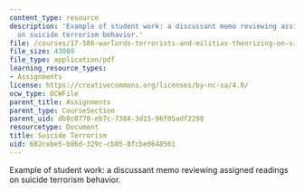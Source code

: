 ```yaml
---
content_type: resource
description: 'Example of student work: a discussant memo reviewing assigned readings
  on suicide terrorism behavior.'
file: /courses/17-586-warlords-terrorists-and-militias-theorizing-on-violent-non-state-actors-spring-2009/682cebe5b86d329ccb858fcbe0648561_MIT17_586s09_assn06.pdf
file_size: 43089
file_type: application/pdf
learning_resource_types:
- Assignments
license: https://creativecommons.org/licenses/by-nc-sa/4.0/
ocw_type: OCWFile
parent_title: Assignments
parent_type: CourseSection
parent_uid: db0c0770-eb7c-7384-3d15-96f05adf2298
resourcetype: Document
title: Suicide Terrorism
uid: 682cebe5-b86d-329c-cb85-8fcbe0648561
---
```

Example of student work: a discussant memo reviewing assigned readings on suicide terrorism behavior.